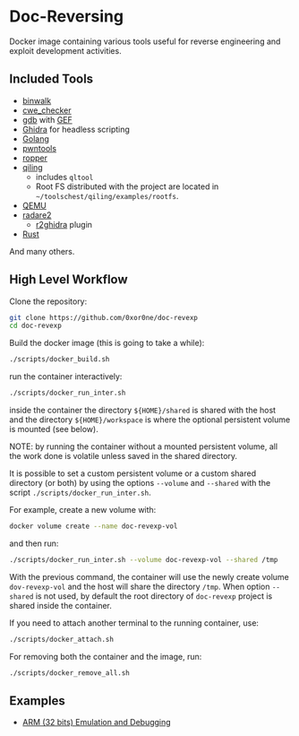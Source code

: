 # Doc-Reversing

Docker image containing various tools useful for reverse engineering and exploit
development activities.

## Included Tools

* [binwalk](https://github.com/ReFirmLabs/binwalk)
* [cwe_checker](https://github.com/fkie-cad/cwe_checker)
* [gdb](https://www.sourceware.org/gdb/) with [GEF](https://github.com/hugsy/gef)
* [Ghidra](https://ghidra-sre.org/) for headless scripting
* [Golang](https://go.dev/)
* [pwntools](https://github.com/Gallopsled/pwntools)
* [ropper](https://github.com/sashs/Ropper)
* [qiling](https://github.com/qilingframework/qiling)
  * includes `qltool`
  * Root FS distributed with the project are located in
    `~/toolschest/qiling/examples/rootfs`.
* [QEMU](https://www.qemu.org/)
* [radare2](https://github.com/radareorg/radare2)
  * [r2ghidra](https://github.com/radareorg/r2ghidra) plugin
* [Rust](https://www.rust-lang.org/)

And many others.

## High Level Workflow

Clone the repository:

```bash
git clone https://github.com/0xor0ne/doc-revexp
cd doc-revexp
```

Build the docker image (this is going to take a while):

```bash
./scripts/docker_build.sh
```

run the container interactively:

```bash
./scripts/docker_run_inter.sh
```

inside the container the directory `${HOME}/shared` is shared with the host and
the directory `${HOME}/workspace` is where the optional persistent volume is
mounted (see below).

NOTE: by running the container without a mounted persistent volume, all the work
done is volatile unless saved in the shared directory.

It is possible to set a custom persistent volume or a custom shared directory
(or both) by using the options `--volume` and `--shared` with the script
`./scripts/docker_run_inter.sh`.

For example, create a new volume with:

```bash
docker volume create --name doc-revexp-vol
```

and then run:

```bash
./scripts/docker_run_inter.sh --volume doc-revexp-vol --shared /tmp
```

With the previous command, the container will use the newly create volume
`dov-revexp-vol` and the host will share the directory `/tmp`. When option
`--shared` is not used, by default the root directory of `doc-revexp` project is
shared inside the container.

If you need to attach another terminal to the running container, use:

```bash
./scripts/docker_attach.sh
```

For removing both the container and the image, run:

```bash
./scripts/docker_remove_all.sh
```

## Examples

* [ARM (32 bits) Emulation and Debugging](./docs/arm32_emulation_example.md)
